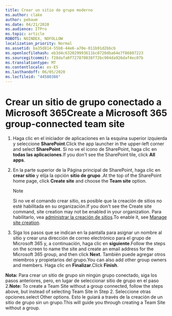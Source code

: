```yaml
---
title: Crear un sitio de grupo moderno
ms.author: clake
author: pebaum
ms.date: 04/21/2020
ms.audience: ITPro
ms.topic: article
ROBOTS: NOINDEX, NOFOLLOW
localization_priority: Normal
ms.assetid: ba35d814-55b8-44e6-a70e-011b91d2bbcb
ms.openlocfilehash: eb3d4c632029993611bc0720dba64e7f86807223
ms.sourcegitcommit: f28dafa0f727870038f72bc904da926daf4ec07b
ms.translationtype: MT
ms.contentlocale: es-ES
ms.lasthandoff: 06/05/2020
ms.locfileid: "44580386"
---
```

# <a name="create-a-microsoft-365-group-connected-team-site"></a><span data-ttu-id="b1f74-102">Crear un sitio de grupo conectado a Microsoft 365</span><span class="sxs-lookup"><span data-stu-id="b1f74-102">Create a Microsoft 365 group-connected team site</span></span>

1. <span data-ttu-id="b1f74-103">Haga clic en el iniciador de aplicaciones en la esquina superior izquierda y seleccione **SharePoint**.</span><span class="sxs-lookup"><span data-stu-id="b1f74-103">Click the app launcher in the upper-left corner and select **SharePoint**.</span></span> <span data-ttu-id="b1f74-104">Si no ve el icono de SharePoint, haga clic en **todas las aplicaciones**.</span><span class="sxs-lookup"><span data-stu-id="b1f74-104">If you don't see the SharePoint tile, click **All apps**.</span></span>
    
2. <span data-ttu-id="b1f74-105">En la parte superior de la Página principal de SharePoint, haga clic en **crear sitio** y elija la opción **sitio de grupo** .</span><span class="sxs-lookup"><span data-stu-id="b1f74-105">At the top of the SharePoint home page, click **Create site** and choose the **Team site** option.</span></span> 
    
    > [!NOTE]
    > <span data-ttu-id="b1f74-106">Si no ve el comando crear sitio, es posible que la creación de sitios no esté habilitada en su organización.</span><span class="sxs-lookup"><span data-stu-id="b1f74-106">If you don't see the Create site command, site creation may not be enabled in your organization.</span></span> <span data-ttu-id="b1f74-107">Para habilitarlo, vea [administrar la creación de sitios](https://go.microsoft.com/fwlink/?linkid=2009644).</span><span class="sxs-lookup"><span data-stu-id="b1f74-107">To enable it, see [Manage site creation](https://go.microsoft.com/fwlink/?linkid=2009644).</span></span> 
  
3. <span data-ttu-id="b1f74-108">Siga los pasos que se indican en la pantalla para asignar un nombre al sitio y crear una dirección de correo electrónico para el grupo de Microsoft 365 y, a continuación, haga clic en **siguiente**.</span><span class="sxs-lookup"><span data-stu-id="b1f74-108">Follow the steps on the screen to name the site and create an email address for the Microsoft 365 group, and then click **Next**.</span></span> <span data-ttu-id="b1f74-109">También puede agregar otros miembros y propietarios del grupo.</span><span class="sxs-lookup"><span data-stu-id="b1f74-109">You can also add other group owners and members.</span></span> <span data-ttu-id="b1f74-110">Haga clic en **Finalizar**.</span><span class="sxs-lookup"><span data-stu-id="b1f74-110">Click **Finish**.</span></span>
  
 <span data-ttu-id="b1f74-111">**Nota:** Para crear un sitio de grupo sin ningún grupo conectado, siga los pasos anteriores, pero, en lugar de seleccionar sitio de grupo en el paso 2.</span><span class="sxs-lookup"><span data-stu-id="b1f74-111">**Note:** To create a Team Site without a group connected, follow the steps above, but instead of selecting Team Site in Step 2.</span></span> <span data-ttu-id="b1f74-112">Seleccione otras opciones.</span><span class="sxs-lookup"><span data-stu-id="b1f74-112">select Other options.</span></span> <span data-ttu-id="b1f74-113">Esto le guiará a través de la creación de un sitio de grupo sin un grupo.</span><span class="sxs-lookup"><span data-stu-id="b1f74-113">This will guide you through creating a Team Site without a group.</span></span> 
    

